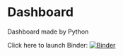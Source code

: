 # Dashboard
Dashboard made by Python

Click here to launch Binder: 
[![Binder](https://mybinder.org/badge_logo.svg)](https://mybinder.org/v2/gh/KristenJiang929/Dashboard/HEAD?labpath=voila%2Frender%2FDashboard.ipynb)
